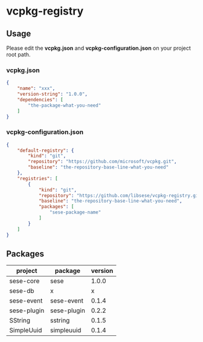 # vcpkg-registry

## Usage

Please edit the **vcpkg.json** and **vcpkg-configuration.json** on your project root path.

### vcpkg.json

```json
{
    "name": "xxx",
    "version-string": "1.0.0",
    "dependencies": [
        "the-package-what-you-need"
    ]
}
```

### vcpkg-configuration.json

```json
{
    "default-registry": {
        "kind": "git",
        "repository": "https://github.com/microsoft/vcpkg.git",
        "baseline": "the-repository-base-line-what-you-need"
    },
    "registries": [
        {
            "kind": "git",
            "repository": "https://github.com/libsese/vcpkg-registry.git",
            "baseline": "the-repository-base-line-what-you-need",
            "packages": [
                "sese-package-name"
            ]
        }
    ]
}
```

## Packages

| project     | package     | version |
|-------------|-------------|---------|
| sese-core   | sese        | 1.0.0   |
| sese-db     | x           | x       |
| sese-event  | sese-event  | 0.1.4   |
| sese-plugin | sese-plugin | 0.2.2   |
| SString     | sstring     | 0.1.5   |
| SimpleUuid  | simpleuuid  | 0.1.4   |